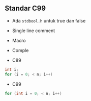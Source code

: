 ## Standar C99

- Ada `stdbool.h` untuk true dan false
- Single line comment
- Macro 
- Comple

- C89

```c
int i;
for (i = 0; < n; i++) 
```

- C99

```c
for (int i = 0; < n; i++) 
```